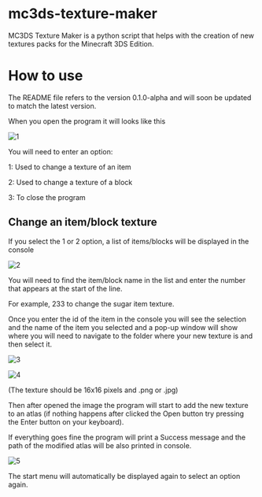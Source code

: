 # mc3ds-texture-maker
MC3DS Texture Maker is a python script that helps with the creation of new textures packs for the Minecraft 3DS Edition.

# How to use
The README file refers to the version 0.1.0-alpha and will soon be updated to match the latest version.

When you open the program it will looks like this

![1](https://raw.githubusercontent.com/STBrian/mc3ds-texture-maker/main/.github/images/1.png)

You will need to enter an option:

1: Used to change a texture of an item

2: Used to change a texture of a block

3: To close the program

## Change an item/block texture
If you select the 1 or 2 option, a list of items/blocks will be displayed in the console

![2](https://raw.githubusercontent.com/STBrian/mc3ds-texture-maker/main/.github/images/2.png)

You will need to find the item/block name in the list and enter the number that appears at the start of the line. 

For example, 233 to change the sugar item texture.

Once you enter the id of the item in the console you will see the selection and the name of the item you selected and a pop-up window will show where you will need to navigate to the folder where your new texture is and then select it. 

![3](https://raw.githubusercontent.com/STBrian/mc3ds-texture-maker/main/.github/images/3.png)


![4](https://raw.githubusercontent.com/STBrian/mc3ds-texture-maker/main/.github/images/4.png)

(The texture should be 16x16 pixels and .png or .jpg)

Then after opened the image the program will start to add the new texture to an atlas (if nothing happens after clicked the Open button try pressing the Enter button on your keyboard).

If everything goes fine the program will print a Success message and the path of the modified atlas will be also printed in console.

![5](https://raw.githubusercontent.com/STBrian/mc3ds-texture-maker/main/.github/images/5.png)

The start menu will automatically be displayed again to select an option again.
